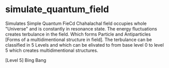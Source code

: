 # simulate_quantum_field
Simulates Simple Quantum FieCd
Chahalachal field occupies whole "Universe" and is constantly in resonance state.
The energy fluctuations creates terbulance in the field. Which forms Particle and Antiparticles [Forms of a multidimentional structure in field]. 
The terbulance can be classified in 5 Levels and which can be elivated to from base level 0 to level 5 which creates multidimentional structures.

[Level 5] Bing Bang
